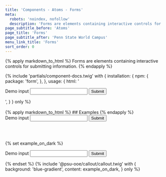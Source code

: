 ```yaml
---
title: 'Components - Atoms - Forms'
meta:
  robots: 'noindex, nofollow'
  description: 'Forms are elements containing interactive controls for submitting information.'
page_subtitle_before: 'Atoms'
page_title: 'Forms'
page_subtitle_after: 'Penn State World Campus'
menu_link_title: 'Forms'
sort_order: 0
---
```

{% apply markdown_to_html %}
  Forms are elements containing interactive controls for submitting information.
{% endapply %}

{% include 'partials/component-docs.twig' with {
  installation: {
    npm: {
      package: 'form',
    },
  },
  usage: {
    html: '<form>
  <label for="demo_form_input">Demo input</label>
  <input name="demo_form_input" id="demo_form_input">
  <button>Submit</button>
</form>',
  }
} only %}

<br>
<br>
{% apply markdown_to_html %}
  ## Examples
{% endapply %}

<form>
  <label for="demo_form_input">Demo input</label>
  <input name="demo_form_input" id="demo_form_input">
  <button>Submit</button>
</form>
<br>
<br>

{% set example_on_dark %}
<form>
  <label for="demo_form_input">Demo input</label>
  <input name="demo_form_input" id="demo_form_input">
  <button>Submit</button>
</form>
{% endset %}
{% include '@psu-ooe/callout/callout.twig' with {
  background: 'blue-gradient',
  content: example_on_dark,
} only %}